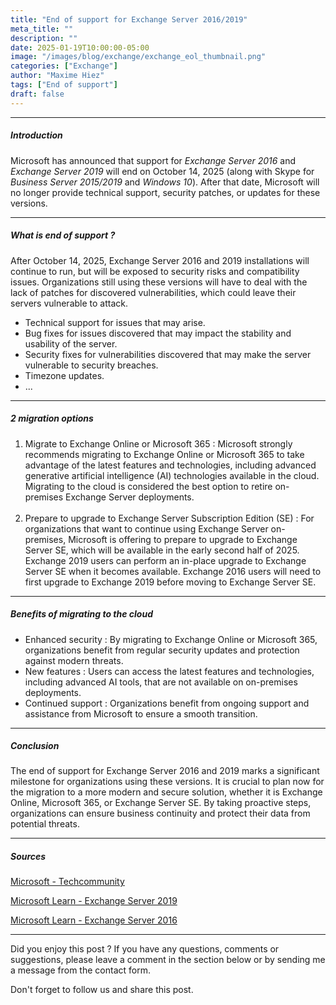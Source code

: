 ```yaml
---
title: "End of support for Exchange Server 2016/2019"
meta_title: ""
description: ""
date: 2025-01-19T10:00:00-05:00
image: "/images/blog/exchange/exchange_eol_thumbnail.png"
categories: ["Exchange"]
author: "Maxime Hiez"
tags: ["End of support"]
draft: false
---
```

---

##### Introduction
Microsoft has announced that support for *Exchange Server 2016* and *Exchange Server 2019* will end on October 14, 2025 (along with Skype for *Business Server 2015/2019* and *Windows 10*). After that date, Microsoft will no longer provide technical support, security patches, or updates for these versions.

---

##### What is end of support ?
After October 14, 2025, Exchange Server 2016 and 2019 installations will continue to run, but will be exposed to security risks and compatibility issues. Organizations still using these versions will have to deal with the lack of patches for discovered vulnerabilities, which could leave their servers vulnerable to attack.

- Technical support for issues that may arise.
- Bug fixes for issues discovered that may impact the stability and usability of the server.
- Security fixes for vulnerabilities discovered that may make the server vulnerable to security breaches.
- Timezone updates.
- ...

---

##### 2 migration options
1. Migrate to Exchange Online or Microsoft 365 : Microsoft strongly recommends migrating to Exchange Online or Microsoft 365 to take advantage of the latest features and technologies, including advanced generative artificial intelligence (AI) technologies available in the cloud. Migrating to the cloud is considered the best option to retire on-premises Exchange Server deployments.<br/><br/>
2. Prepare to upgrade to Exchange Server Subscription Edition (SE) : For organizations that want to continue using Exchange Server on-premises, Microsoft is offering to prepare to upgrade to Exchange Server SE, which will be available in the early second half of 2025. Exchange 2019 users can perform an in-place upgrade to Exchange Server SE when it becomes available. Exchange 2016 users will need to first upgrade to Exchange 2019 before moving to Exchange Server SE.

---

##### Benefits of migrating to the cloud
- Enhanced security : By migrating to Exchange Online or Microsoft 365, organizations benefit from regular security updates and protection against modern threats.
- New features : Users can access the latest features and technologies, including advanced AI tools, that are not available on on-premises deployments.
- Continued support : Organizations benefit from ongoing support and assistance from Microsoft to ensure a smooth transition.

---

##### Conclusion
The end of support for Exchange Server 2016 and 2019 marks a significant milestone for organizations using these versions. It is crucial to plan now for the migration to a more modern and secure solution, whether it is Exchange Online, Microsoft 365, or Exchange Server SE. By taking proactive steps, organizations can ensure business continuity and protect their data from potential threats.

---

##### Sources
[Microsoft - Techcommunity](https://techcommunity.microsoft.com/blog/exchange/t-9-months-exchange-server-2016-and-exchange-server-2019-end-of-support/4366605)

[Microsoft Learn - Exchange Server 2019](https://learn.microsoft.com/en-us/lifecycle/products/exchange-server-2019)

[Microsoft Learn - Exchange Server 2016](https://learn.microsoft.com/en-us/lifecycle/products/exchange-server-2016)

---


Did you enjoy this post ? If you have any questions, comments or suggestions, please leave a comment in the section below or by sending me a message from the contact form.

Don't forget to follow us and share this post.